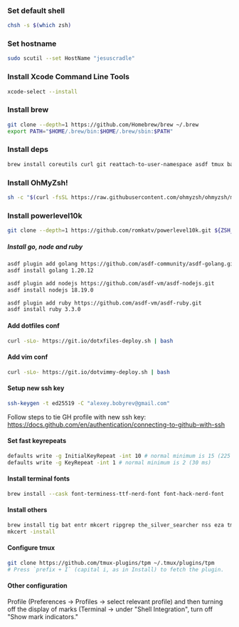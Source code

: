 ### Set default shell

```sh
chsh -s $(which zsh)
```

### Set hostname

```sh
sudo scutil --set HostName "jesuscradle"
```

### Install Xcode Command Line Tools

```sh
xcode-select --install
```

### Install brew

```sh
git clone --depth=1 https://github.com/Homebrew/brew ~/.brew
export PATH="$HOME/.brew/bin:$HOME/.brew/sbin:$PATH"
```

### Install deps

```sh
brew install coreutils curl git reattach-to-user-namespace asdf tmux bat nvim
```

### Install OhMyZsh!

```sh
sh -c "$(curl -fsSL https://raw.githubusercontent.com/ohmyzsh/ohmyzsh/master/tools/install.sh)"
```

### Install powerlevel10k

```sh
git clone --depth=1 https://github.com/romkatv/powerlevel10k.git ${ZSH_CUSTOM:-$HOME/.oh-my-zsh/custom}/themes/powerlevel10k
```

##### Install go, node and ruby

```sh
asdf plugin add golang https://github.com/asdf-community/asdf-golang.git
asdf install golang 1.20.12

asdf plugin add nodejs https://github.com/asdf-vm/asdf-nodejs.git
asdf install nodejs 18.19.0

asdf plugin add ruby https://github.com/asdf-vm/asdf-ruby.git
asdf install ruby 3.3.0
```


#### Add dotfiles conf

```sh
curl -sLo- https://git.io/dotxfiles-deploy.sh | bash
```

#### Add vim conf

```sh
curl -sLo- https://git.io/dotvimmy-deploy.sh | bash
```

#### Setup new ssh key

```sh
ssh-keygen -t ed25519 -C "alexey.bobyrev@gmail.com"
```

Follow steps to tie GH profile with new ssh key:
https://docs.github.com/en/authentication/connecting-to-github-with-ssh


#### Set fast keyrepeats

```sh
defaults write -g InitialKeyRepeat -int 10 # normal minimum is 15 (225 ms)
defaults write -g KeyRepeat -int 1 # normal minimum is 2 (30 ms)
```

#### Install terminal fonts

```sh
brew install --cask font-terminess-ttf-nerd-font font-hack-nerd-font
```

#### Install others

```sh
brew install tig bat entr mkcert ripgrep the_silver_searcher nss eza tmux
mkcert -install
```

#### Configure tmux

```sh
git clone https://github.com/tmux-plugins/tpm ~/.tmux/plugins/tpm
# Press `prefix + I` (capital i, as in Install) to fetch the plugin.
```

#### Other configuration

Profile (Preferences -> Profiles -> select relevant profile) and then turning off the display of marks (Terminal -> under "Shell Integration", turn off "Show mark indicators."
